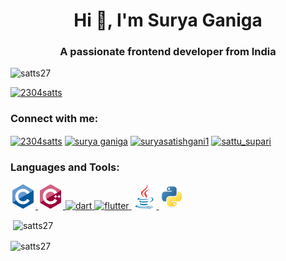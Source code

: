 <h1 align="center">Hi 👋, I'm Surya Ganiga</h1>
<h3 align="center">A passionate frontend developer from India</h3>

<p align="left"> <img src="https://komarev.com/ghpvc/?username=satts27&label=Profile%20views&color=0e75b6&style=flat" alt="satts27" /> </p>

<p align="left"> <a href="https://twitter.com/2304satts" target="blank"><img src="https://img.shields.io/twitter/follow/2304satts?logo=twitter&style=for-the-badge" alt="2304satts" /></a> </p>

<h3 align="left">Connect with me:</h3>
<p align="left">
<a href="https://twitter.com/2304satts" target="blank"><img align="center" src="https://raw.githubusercontent.com/rahuldkjain/github-profile-readme-generator/master/src/images/icons/Social/twitter.svg" alt="2304satts" height="30" width="40" /></a>
<a href="https://linkedin.com/in/surya ganiga" target="blank"><img align="center" src="https://raw.githubusercontent.com/rahuldkjain/github-profile-readme-generator/master/src/images/icons/Social/linked-in-alt.svg" alt="surya ganiga" height="30" width="40" /></a>
<a href="https://www.hackerrank.com/suryasatishgani1" target="blank"><img align="center" src="https://raw.githubusercontent.com/rahuldkjain/github-profile-readme-generator/master/src/images/icons/Social/hackerrank.svg" alt="suryasatishgani1" height="30" width="40" /></a>
<a href="https://www.leetcode.com/sattu_supari" target="blank"><img align="center" src="https://raw.githubusercontent.com/rahuldkjain/github-profile-readme-generator/master/src/images/icons/Social/leet-code.svg" alt="sattu_supari" height="30" width="40" /></a>
</p>

<h3 align="left">Languages and Tools:</h3>
<p align="left"> <a href="https://www.cprogramming.com/" target="_blank" rel="noreferrer"> <img src="https://raw.githubusercontent.com/devicons/devicon/master/icons/c/c-original.svg" alt="c" width="40" height="40"/> </a> <a href="https://www.w3schools.com/cpp/" target="_blank" rel="noreferrer"> <img src="https://raw.githubusercontent.com/devicons/devicon/master/icons/cplusplus/cplusplus-original.svg" alt="cplusplus" width="40" height="40"/> </a> <a href="https://dart.dev" target="_blank" rel="noreferrer"> <img src="https://www.vectorlogo.zone/logos/dartlang/dartlang-icon.svg" alt="dart" width="40" height="40"/> </a> <a href="https://flutter.dev" target="_blank" rel="noreferrer"> <img src="https://www.vectorlogo.zone/logos/flutterio/flutterio-icon.svg" alt="flutter" width="40" height="40"/> </a> <a href="https://www.java.com" target="_blank" rel="noreferrer"> <img src="https://raw.githubusercontent.com/devicons/devicon/master/icons/java/java-original.svg" alt="java" width="40" height="40"/> </a> <a href="https://www.python.org" target="_blank" rel="noreferrer"> <img src="https://raw.githubusercontent.com/devicons/devicon/master/icons/python/python-original.svg" alt="python" width="40" height="40"/> </a> </p>

<p>&nbsp;<img align="center" src="https://github-readme-stats.vercel.app/api?username=satts27&show_icons=true&locale=en" alt="satts27" /></p>

<p><img align="center" src="https://github-readme-streak-stats.herokuapp.com/?user=satts27&" alt="satts27" /></p>
